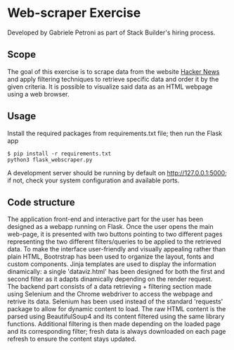 # Web-scraper Exercise
Developed by Gabriele Petroni as part of Stack Builder's hiring process.

## Scope

The goal of this exercise is to scrape data from the website [Hacker News](https://news.ycombinator.com) and apply filtering techniques to retrieve specific data and order it by the given criteria. It is possible to visualize said data as an HTML webpage using a web browser.

## Usage
Install the required packages from requirements.txt file; then run the Flask app
```
$ pip install -r requirements.txt
python3 flask_webscraper.py
```

A development server should be running by default on http://127.0.0.1:5000; if not, check your system configuration and available ports.

## Code structure
The application front-end and interactive part for the user has been designed as a webapp running on Flask. 
Once the user opens the main web-page, it is presented with two buttons pointing to two different pages representing the two different filters/queries to be applied to the retrieved data. To make the interface user-friendly and visually appealing rather than plain HTML, Bootrstrap has been used to organize the layout, fonts and custom components. Jinja templates are used to display the information dinamically: a single 'dataviz.html' has been designed for both the first and second filter as it adapts dinamically depending on the render request.
<br>
The backend part consists of a data retrieving + filtering section made using Selenium and the Chrome webdriver to access the webpage and retrive its data. Selenium has been used instead of the standard 'requests' package to allow for dynamic content to load. The raw HTML content is the parsed using BeautifulSoup4 and its content filtered using the same library functions.
Additional filtering is then made depending on the loaded page and its corresponding filter; fresh data is always downloaded on each page refresh to ensure the content stays updated.

